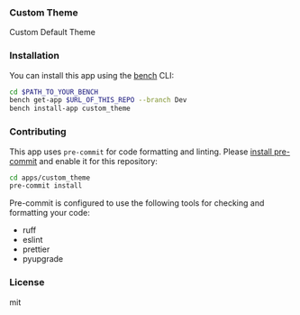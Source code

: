 ### Custom Theme

Custom Default Theme

### Installation

You can install this app using the [bench](https://github.com/frappe/bench) CLI:

```bash
cd $PATH_TO_YOUR_BENCH
bench get-app $URL_OF_THIS_REPO --branch Dev
bench install-app custom_theme
```

### Contributing

This app uses `pre-commit` for code formatting and linting. Please [install pre-commit](https://pre-commit.com/#installation) and enable it for this repository:

```bash
cd apps/custom_theme
pre-commit install
```

Pre-commit is configured to use the following tools for checking and formatting your code:

- ruff
- eslint
- prettier
- pyupgrade

### License

mit
